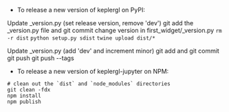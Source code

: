 - To release a new version of keplergl on PyPI:

Update _version.py (set release version, remove 'dev')
git add the _version.py file and git commit
change version in first_widget/_version.py
`rm -r dist`
`python setup.py sdist`
`twine upload dist/*`

Update _version.py (add 'dev' and increment minor)
git add and git commit
git push
git push --tags

- To release a new version of keplergl-jupyter on NPM:

```
# clean out the `dist` and `node_modules` directories
git clean -fdx
npm install
npm publish
```
